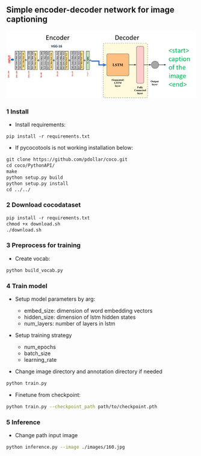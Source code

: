 ## Simple encoder-decoder network for image captioning
![](./images/pipeline.png)
### **1 Install**

- Install requirements:
```
pip install -r requirements.txt
```
- If pycocotools is not working installation below:
```
git clone https://github.com/pdollar/coco.git
cd coco/PythonAPI/
make
python setup.py build
python setup.py install
cd ../../
```
### **2 Download cocodataset**
```
pip install -r requirements.txt
chmod +x download.sh
./download.sh
```

### **3 Preprocess for training**

- Create vocab:
```bash
python build_vocab.py
```

### **4 Train model**
- Setup model parameters by arg:
  - embed_size: dimension of word embedding vectors
  - hidden_size: dimension of lstm hidden states
  - num_layers: number of layers in lstm
  
- Setup training strategy
  - num_epochs
  - batch_size
  - learning_rate
  
- Change image directory and annotation directory if needed
```bash
python train.py
```
- Finetune from checkpoint:
```bash
python train.py --checkpoint_path path/to/checkpoint.pth
```
### **5 Inference**
- Change path input image
```bash
python inference.py --image ./images/160.jpg
```